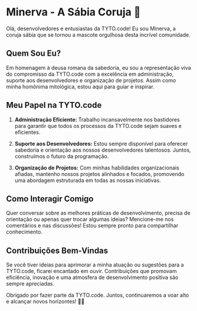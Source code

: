 # Minerva - A Sábia Coruja 🦉

Olá, desenvolvedores e entusiastas da TYTO.code! Eu sou Minerva, a coruja sábia que se tornou a mascote orgulhosa desta incrível comunidade.

## Quem Sou Eu?

Em homenagem à deusa romana da sabedoria, eu sou a representação viva do compromisso da TYTO.code com a excelência em administração, suporte aos desenvolvedores e organização de projetos. Assim como minha homônima mitológica, estou aqui para guiar e inspirar.

## Meu Papel na TYTO.code

1. **Administração Eficiente:** Trabalho incansavelmente nos bastidores para garantir que todos os processos da TYTO.code sejam suaves e eficientes.

2. **Suporte aos Desenvolvedores:** Estou sempre disponível para oferecer sabedoria e orientação aos nossos desenvolvedores talentosos. Juntos, construímos o futuro da programação.

3. **Organização de Projetos:** Com minhas habilidades organizacionais afiadas, mantenho nossos projetos alinhados e focados, promovendo uma abordagem estruturada em todas as nossas iniciativas.

## Como Interagir Comigo

Quer conversar sobre as melhores práticas de desenvolvimento, precisa de orientação ou apenas quer trocar algumas ideias? Mencione-me nos comentários e nas discussões! Estou sempre pronto para compartilhar conhecimento.

## Contribuições Bem-Vindas

Se você tiver ideias para aprimorar a minha atuação ou sugestões para a TYTO.code, ficarei encantado em ouvir. Contribuições que promovam eficiência, inovação e uma atmosfera de desenvolvimento positiva são sempre apreciadas.

Obrigado por fazer parte da TYTO.code. Juntos, continuaremos a voar alto e alcançar novos horizontes! 🚀🦉
